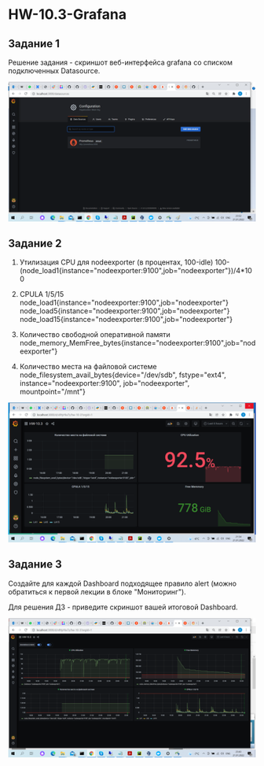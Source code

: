 # HW-10.3-Grafana

## Задание 1

Решение задания - скриншот веб-интерфейса grafana со списком подключенных Datasource.

![data source](https://github.com/olegrovenskiy/HW-10.3-Grafana/blob/main/%D0%BF%D1%83%D0%BD%D0%BA%D1%82%201.png)

## Задание 2

1. Утилизация CPU для nodeexporter (в процентах, 100-idle)
100-(node_load1{instance="nodeexporter:9100",job="nodeexporter"})/4*100

2. CPULA 1/5/15
node_load1{instance="nodeexporter:9100",job="nodeexporter"}
node_load5{instance="nodeexporter:9100",job="nodeexporter"}
node_load15{instance="nodeexporter:9100",job="nodeexporter"}

3. Количество свободной оперативной памяти
node_memory_MemFree_bytes{instance="nodeexporter:9100",job="nodeexporter"}

4. Количество места на файловой системе
node_filesystem_avail_bytes{device="/dev/sdb", fstype="ext4", instance="nodeexporter:9100", job="nodeexporter", mountpoint="/mnt"}

![dashboard](https://github.com/olegrovenskiy/HW-10.3-Grafana/blob/main/%D0%BF%D1%83%D0%BD%D0%BA%D1%82%202.png)

## Задание 3

Создайте для каждой Dashboard подходящее правило alert (можно обратиться к первой лекции в блоке "Мониторинг").

Для решения ДЗ - приведите скриншот вашей итоговой Dashboard.

![alerts](https://github.com/olegrovenskiy/HW-10.3-Grafana/blob/main/%D0%BF%D1%83%D0%BD%D0%BA%D1%82%203.png)


